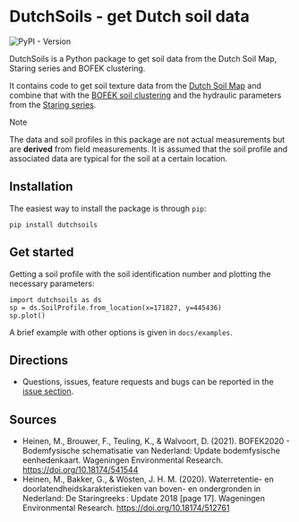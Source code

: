# DutchSoils - get Dutch soil data

![PyPI - Version](https://img.shields.io/pypi/v/dutchsoils)

DutchSoils is a Python package to get soil data from the Dutch Soil Map, Staring series and BOFEK clustering.

It contains code to get soil texture data from the [Dutch Soil Map](https://www.wur.nl/nl/show/bodemkaart-van-nederland.htm) and combine that with the [BOFEK soil clustering](https://www.wur.nl/nl/show/Bodemfysische-Eenhedenkaart-BOFEK2020.htm) and the hydraulic parameters from the [Staring series](https://research.wur.nl/en/publications/waterretentie-en-doorlatendheidskarakteristieken-van-boven-en-ond-5).

> [!Note]
> The data and soil profiles in this package are not actual measurements but are **derived** from field measurements. It is assumed that the soil profile and associated data are typical for the soil at a certain location.

## Installation

The easiest way to install the package is through `pip`:

```shell
pip install dutchsoils
```

## Get started

Getting a soil profile with the soil identification number and plotting the necessary parameters:

```
import dutchsoils as ds
sp = ds.SoilProfile.from_location(x=171827, y=445436)
sp.plot()
```

A brief example with other options is given in `docs/examples`.

## Directions

- Questions, issues, feature requests and bugs can be reported in the [issue section](https://github.com/markvdbrink/dutchsoils/issues).

## Sources

- Heinen, M., Brouwer, F., Teuling, K., & Walvoort, D. (2021). BOFEK2020 - Bodemfysische schematisatie van Nederland: Update bodemfysische eenhedenkaart. Wageningen Environmental Research. https://doi.org/10.18174/541544
- Heinen, M., Bakker, G., & Wösten, J. H. M. (2020). Waterretentie- en doorlatendheidskarakteristieken van boven- en ondergronden in Nederland: De Staringreeks : Update 2018 [page 17]. Wageningen Environmental Research. https://doi.org/10.18174/512761
